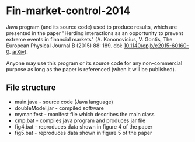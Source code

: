 Fin-market-control-2014
=======================

Java program (and its source code) used to produce results, which are presented in the paper "Herding interactions as an opportunity to prevent extreme events in financial markets" (A. Kononovicius, V. Gontis, The European Physical Journal B (2015) 88: 189. doi: [10.1140/epjb/e2015-60160-0](http://dx.doi.org/10.1140/epjb/e2015-60160-0). [arXiv](http://arxiv.org/abs/1409.8024)).

Anyone may use this program or its source code for any non-commercial purpose as long as the paper is referenced (when it will be published).

File structure
--------------

* main.java - source code (Java language)
* doubleModel.jar - compiled software
* mymanifest - manifest file which describes the main class
* cmp.bat - compiles java program and produces jar file
* fig4.bat - reproduces data shown in figure 4 of the paper
* fig5.bat - reproduces data shown in figure 5 of the paper
